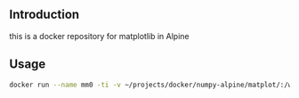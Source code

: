 ## Introduction

this is a docker repository for matplotlib in Alpine


## Usage

``` bash
docker run --name mm0 -ti -v ~/projects/docker/numpy-alpine/matplot/:/www matplot:alpine-v1 sh
```


